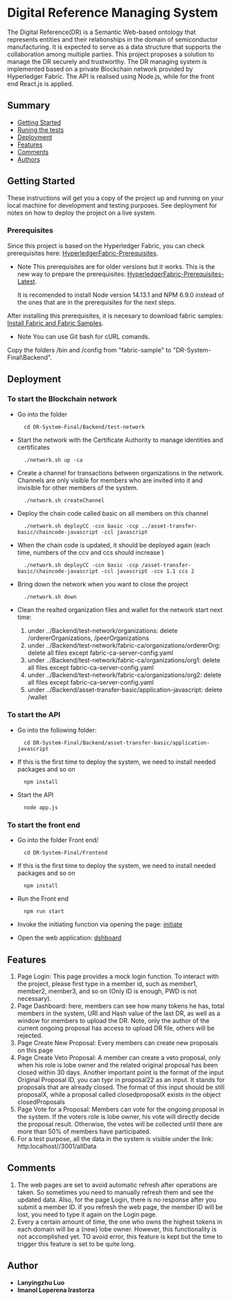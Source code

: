 # Digital Reference Managing System

The Digital Reference(DR) is a Semantic Web-based ontology that represents entities and their relationships in the domain of semiconductor manufacturing. It is expected to serve as a data structure that supports the collaboration among multiple parties. This project proposes a solution to manage the DR securely and trustworthy.
The DR managing system is implemented based on a private Blockchain network provided by Hyperledger Fabric. The API is realised using Node.js, while for the front end React.js is applied.
## Summary

  - [Getting Started](#getting-started)
  - [Runing the tests](#running-the-tests)
  - [Deployment](#deployment)
  - [Features](#features)
  - [Comments](#comments)
  - [Authors](#authors)

## Getting Started

These instructions will get you a copy of the project up and running on your local machine for development and testing purposes. See deployment for notes on how to deploy the project on a live system.

### Prerequisites

Since this project is based on the Hyperledger Fabric, you can check prerequisites here: [HyperledgerFabric-Prerequisites](https://hyperledger-fabric.readthedocs.io/en/release-1.4/prereqs.html).

-	Note
	This prerequisites are for older versions but it works. This is the new way to prepare the prerequisites: [HyperledgerFabric-Prerequisites-Latest](https://hyperledger-fabric.readthedocs.io/en/latest/prereqs.html).

	It is recomended to install Node version 14.13.1 and NPM 6.9.0 instead of the ones that are in the prerequisites for the next steps.

After installing this prerequisites, it is necesary to download fabric samples: [Install Fabric and Fabric Samples](https://hyperledger-fabric.readthedocs.io/en/latest/install.html).

-	Note
	You can use Git bash for cURL comands.

Copy the folders /bin and /config from "fabric-sample" to "DR-System-Final\Backend".


## Deployment

### To start the Blockchain network

- Go into the folder 

		cd DR-System-Final/Backend/test-network
		
- Start the network with the Certificate Authority to manage identities and certificates
		
		./network.sh up -ca
		
- Create a channel for transactions between organizations in the network. Channels are only visible for members who are invited into it and invisible for other members of the system.

		./network.sh createChannel

- Deploy the chain code called basic on all members on this channel

		./network.sh deployCC -ccn basic -ccp ../asset-transfer-basic/chaincode-javascript -ccl javascript

- When the chain code is updated, it should be deployed again (each time, numbers of the ccv and ccs should increase )

		./network.sh deployCC -ccn basic -ccp /asset-transfer-basic/chaincode-javascript -ccl javascript -ccv 1.1 ccs 2

- Bring down the network when you want to close the project

		./network.sh down

- Clean the realted organization files and wallet for the network start next time:
	1. under ../Backend/test-network/organizations: delete /ordererOrganizations, /peerOrganizations
	2. under ../Backend/test-network/fabric-ca/organizations/ordererOrg: delete all files except fabric-ca-server-config.yaml
	3. under ../Backend/test-network/fabric-ca/organizations/org1: delete all files except fabric-ca-server-config.yaml
	4. under ../Backend/test-network/fabric-ca/organizations/org2: delete all files except fabric-ca-server-config.yaml
	5. under ../Backend/asset-transfer-basic/application-javascript: delete /wallet
	
	


### To start the API

- Go into the following folder:
	
		cd DR-System-Final/Backend/asset-transfer-basic/application-javascript
	
- If this is the first time to deploy the system, we need to install needed packages and so on

		npm install

- Start the API

		node app.js

### To start the front end

- Go into the folder Front end/

		cd DR-System-Final/Frontend

- If this is the first time to deploy the system, we need to install needed packages and so on

		npm install

- Run the Front end

		npm run start

- Invoke the initiating function via opening the page: [initiate](http://localhost:3001/initiate)

- Open the web application: [dshboard](http://localhost:3006/app/dashboard)

		
## Features
1. Page Login: This page provides a mock login function. To interact with the project, please first type in a member id, such as member1, member2, member3, and so on (Only ID is enough, PWD is not necessary).
2. Page Dashboard: here, members can see how many tokens he has, total members in the system, URI and Hash value of the last DR, as well as a window for members to upload the DR. Note, only the author of the current ongoing proposal has access to upload DR file, others will be rejected.
3. Page Create New Proposal: Every members can create new proposals on this page
4. Page Create Veto Proposal: A member can create a veto proposal, only when his role is lobe owner and the related original proposal has been closed within 30 days. Another important point is the format of the input Original Proposal ID, you can typr in proposal22 as an input. It stands for proposals that are already closed. The format of this input should be still proposalX, while a proposal called closedproposalX exists in the object closedProposals
5. Page Vote for a Proposal: Members can vote for the ongoing proposal in the system. If the voters role is lobe owner, his vote will directly decide the proposal result. Otherwise, the votes will be collected until there are more than 50% of members have participated.
6. For a test purpose, all the data in the system is visible under the link: http:localhost//3001/allData

## Comments
1. The web pages are set to avoid automatic refresh after operations are taken. So sometimes you need to manually refresh them and see the updated data. Also, for the page Login, there is no response after you submit a member ID. If you refresh the web page, the member ID will be lost, you need to type it again on the Login page.
2. Every a certain amount of time, the one who owns the highest tokens in each domain will be a (new) lobe owner. However, this functionality is not accomplished yet. TO avoid error, this feature is kept but the time to trigger this feature is set to be quite long.
## Author

  - **Lanyingzhu Luo**
  - **Imanol Loperena Irastorza**